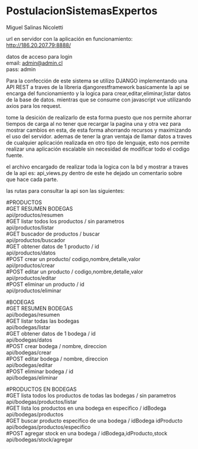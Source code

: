 # PostulacionSistemasExpertos
Miguel Salinas Nicoletti

url en servidor con la aplicación en funcionamiento: http://186.20.207.79:8888/

datos de acceso para login <br/>
email: admin@admin.cl <br/>
pass: admin <br/>

Para la confección de este sistema se utilizo DJANGO implementando una API REST a traves de la libreria djangorestframework
basicamente la api se encarga del funcionamiento y la logica para crear,editar,eliminar,listar datos de la base de datos. mientras
que se consume con javascript vue utilizando axios para los request.

tome la desición de realizarlo de esta forma puesto que nos permite ahorrar tiempos de carga al no tener que recargar la pagina una y otra vez
para mostrar cambios en esta, de esta forma ahorrando recursos y maximizando el uso del servidor. ademas de tener la gran ventaja de llamar datos
a traves de cualquier aplicación realizada en otro tipo de lenguaje, esto nos permite realizar una aplicación escalable sin necesidad de modificar
todo el codigo fuente.

el archivo encargado de realizar toda la logica con la bd y mostrar a traves de la api es: api_views.py
dentro de este he dejado un comentario sobre que hace cada parte.

las rutas para consultar la api son las siguientes: <br/>

#PRODUCTOS <br/>
   #GET RESUMEN BODEGAS <br/>
   api/productos/resumen <br/>
   #GET listar todos los productos / sin parametros <br/>
   api/productos/listar <br/>
   #GET buscador de productos / buscar <br/>
   api/productos/buscador <br/>
   #GET obtener datos de 1 producto / id <br/>
   api/productos/datos <br/>
   #POST crear un producto/ codigo,nombre,detalle,valor <br/>
   api/productos/crear <br/>
   #POST editar un producto / codigo,nombre,detalle,valor <br/>
   api/productos/editar <br/>
   #POST eliminar un producto / id <br/>
   api/productos/eliminar <br/>

   #BODEGAS <br/>
   #GET RESUMEN BODEGAS <br/>
   api/bodegas/resumen <br/>
   #GET listar todas las bodegas <br/>
   api/bodegas/listar <br/>
   #GET obtener datos de 1 bodega / id <br/>
   api/bodegas/datos <br/>
   #POST crear bodega / nombre, direccion <br/>
   api/bodegas/crear <br/>
   #POST editar bodega / nombre, direccion <br/>
   api/bodegas/editar <br/>
   #POST eliminar bodega / id <br/>
   api/bodegas/eliminar <br/>

   #PRODUCTOS EN BODEGAS <br/>
   #GET lista todos los productos de todas las bodegas / sin parametros <br/>
   api/bodegas/productos/listar <br/>
   #GET lista los productos en una bodega en especifico / idBodega <br/>
   api/bodegas/productos <br/>
   #GET buscar producto especifico de una bodega / idBodega idProducto <br/>
   api/bodegas/productos/especifico <br/>
   #POST agregar stock en una bodega / idBodega,idProducto,stock <br/>
   api/bodegas/stock/agregar <br/>
